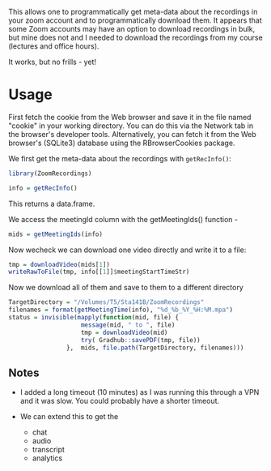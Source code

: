 
This allows one to programmatically get meta-data about the recordings
in your zoom account and to programmatically download them.
It appears that some Zoom accounts may have an option to download  recordings in bulk, but mine
does not and I needed to download the recordings from my course (lectures and office hours).

It works, but no frills - yet!


# Usage

First fetch the cookie from the Web browser and save it in the file named "cookie" in your working
directory.
You can do this via the Network tab in the browser's developer tools.
Alternatively, you can fetch it from the Web browser's (SQLite3) database using the RBrowserCookies package.


We first get the meta-data about the recordings with `getRecInfo()`:
```r
library(ZoomRecordings)

info = getRecInfo()
```
This returns a data.frame.

We access the meetingId column with the getMeetingIds() function - 
```r
mids = getMeetingIds(info)
```

Now wecheck we can download one video directly and write it to a file:
```r
tmp = downloadVideo(mids[1])
writeRawToFile(tmp, info[[1]]$meetingStartTimeStr)
```


Now we download all of them and save to them to a different directory
```r
TargetDirectory = "/Volumes/T5/Sta141B/ZoomRecordings"
filenames = format(getMeetingTime(info), "%d_%b_%Y_%H:%M.mpa")
status = invisible(mapply(function(mid, file) {
                    message(mid, " to ", file)
                    tmp = downloadVideo(mid)
                    try( Gradhub::savePDF(tmp, file))
                },  mids, file.path(TargetDirectory, filenames)))
```



## Notes

+ I added a long timeout (10 minutes) as I was running this through a VPN and it was slow.  You
  could probably have a shorter timeout.
  
+ We can extend this to get the 
   + chat
   + audio
   + transcript
   + analytics
